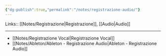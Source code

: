 ```yaml
---
{"dg-publish":true,"permalink":"/notes/registrazione-audio/"}
---
```


Links:: [[Notes/Registrazione\|Registrazione]], [[Audio\|Audio]]

---

- [[Notes/Registrazione Vocal\|Registrazione Vocal]]
- [[Notes/Ableton/Ableton - Registrazione Audio\|Ableton - Registrazione Audio]]

